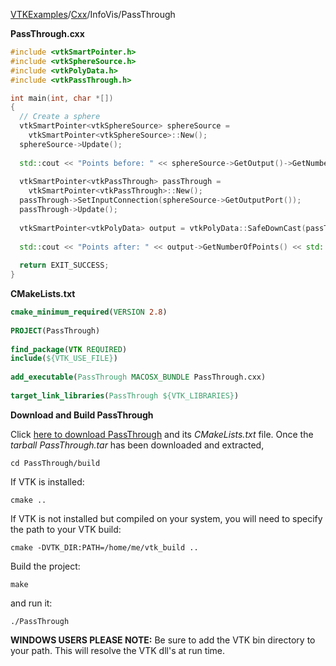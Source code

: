 [VTKExamples](/home/)/[Cxx](/Cxx)/InfoVis/PassThrough

**PassThrough.cxx**
```c++
#include <vtkSmartPointer.h>
#include <vtkSphereSource.h>
#include <vtkPolyData.h>
#include <vtkPassThrough.h>

int main(int, char *[])
{
  // Create a sphere
  vtkSmartPointer<vtkSphereSource> sphereSource = 
    vtkSmartPointer<vtkSphereSource>::New();
  sphereSource->Update();
  
  std::cout << "Points before: " << sphereSource->GetOutput()->GetNumberOfPoints() << std::endl;
  
  vtkSmartPointer<vtkPassThrough> passThrough = 
    vtkSmartPointer<vtkPassThrough>::New();
  passThrough->SetInputConnection(sphereSource->GetOutputPort());
  passThrough->Update();
  
  vtkSmartPointer<vtkPolyData> output = vtkPolyData::SafeDownCast(passThrough->GetOutput());
  
  std::cout << "Points after: " << output->GetNumberOfPoints() << std::endl;
  
  return EXIT_SUCCESS;
}
```
**CMakeLists.txt**
```cmake
cmake_minimum_required(VERSION 2.8)
 
PROJECT(PassThrough)
 
find_package(VTK REQUIRED)
include(${VTK_USE_FILE})
 
add_executable(PassThrough MACOSX_BUNDLE PassThrough.cxx)
 
target_link_libraries(PassThrough ${VTK_LIBRARIES})
```

**Download and Build PassThrough**

Click [here to download PassThrough](https://github.com/lorensen/VTKWikiExamplesTarballs/raw/master/PassThrough.tar) and its *CMakeLists.txt* file.
Once the *tarball PassThrough.tar* has been downloaded and extracted,
```
cd PassThrough/build 
```
If VTK is installed:
```
cmake ..
```
If VTK is not installed but compiled on your system, you will need to specify the path to your VTK build:
```
cmake -DVTK_DIR:PATH=/home/me/vtk_build ..
```
Build the project:
```
make
```
and run it:
```
./PassThrough
```
**WINDOWS USERS PLEASE NOTE:** Be sure to add the VTK bin directory to your path. This will resolve the VTK dll's at run time.

